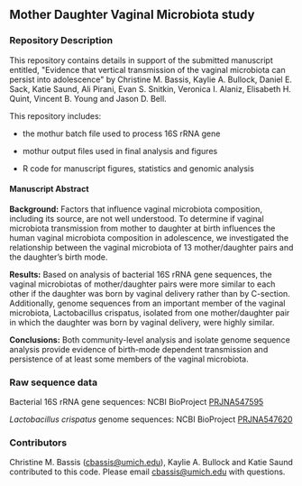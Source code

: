 ## Mother Daughter Vaginal Microbiota study

### Repository Description
This repository contains details in support of the submitted manuscript entitled, "Evidence that vertical transmission of the vaginal microbiota can persist into adolescence" by Christine M. Bassis, Kaylie A. Bullock, Daniel E. Sack, Katie Saund, Ali Pirani, Evan S. Snitkin, Veronica I. Alaniz, Elisabeth H. Quint, Vincent B. Young and Jason D. Bell.

This repository includes:

 - the mothur batch file used to process 16S rRNA gene
 
 - mothur output files used in final analysis and figures
 
 - R code for manuscript figures, statistics and genomic analysis
  
#### Manuscript Abstract
**Background:** Factors that influence vaginal microbiota composition, including its source, are not well understood. To determine if vaginal microbiota transmission from mother to daughter at birth influences the human vaginal microbiota composition in adolescence, we investigated the relationship between the vaginal microbiota of 13 mother/daughter pairs and the daughter’s birth mode. 

**Results:** Based on analysis of bacterial 16S rRNA gene sequences, the vaginal microbiotas of mother/daughter pairs were more similar to each other if the daughter was born by vaginal delivery rather than by C-section. Additionally, genome sequences from an important member of the vaginal microbiota, Lactobacillus crispatus, isolated from one mother/daughter pair in which the daughter was born by vaginal delivery, were highly similar. 

**Conclusions:** Both community-level analysis and isolate genome sequence analysis provide evidence of birth-mode dependent transmission and persistence of at least some members of the vaginal microbiota.

### Raw sequence data
Bacterial 16S rRNA gene sequences: NCBI BioProject [PRJNA547595](https://www.ncbi.nlm.nih.gov/bioproject/PRJNA547595)

*Lactobacillus crispatus* genome sequences: NCBI BioProject [PRJNA547620](https://www.ncbi.nlm.nih.gov/bioproject/PRJNA547620)

### Contributors
Christine M. Bassis (cbassis@umich.edu), Kaylie A. Bullock and Katie Saund contributed to this code. Please email cbassis@umich.edu with questions.
